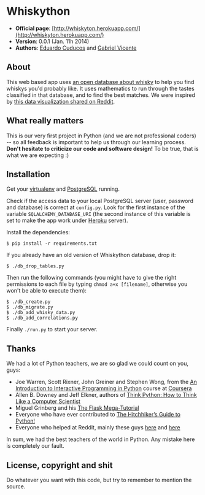 Whiskython
==========

* **Official page**: [http://whiskyton.herokuapp.com/](http://whiskyton.herokuapp.com/)
* **Version**: 0.0.1 (Jan. 11h 2014)
* **Authors**: [Eduardo Cuducos](http://about.me/cuducos) and [Gabriel Vicente](http://about.me/gabrielvicente)

About
-----

This web based app uses [an open database about whisky](https://www.mathstat.strath.ac.uk/outreach/nessie/nessie_whisky.html) to help you find whiskys you'd probably like. It uses mathematics to run through the tastes classified in that database, and to find the best matches. We were inspired by [this data visualization shared on Reddit](http://www.reddit.com/r/dataisbeautiful/comments/1u747v/flavor_profiles_for_86_scotch_whiskies/).

What really matters
-------------------

This is our very first project in Python (and we are not professional coders) -- so all feedback is important to help us through our learning process. **Don't hesitate to criticize our code and software design!** To be true, that is what we are expecting :)

Installation
-----------

Get your [virtualenv](https://pypi.python.org/pypi/virtualenv) and [PostgreSQL](http://postgresql.org/) running.

Check if the access data to your local PostgreSQL server (user, password and database) is correct at `config.py`. Look for the first instance of the variable `SQLALCHEMY_DATABASE_URI` (the second instance of this variable is set to make the app work under [Heroku](http://heroku.com) server).

Install the dependencies:

```
$ pip install -r requirements.txt
```

If you already have an old version of Whiskython database, drop it:

```
$ ./db_drop_tables.py
```

Then run the following commands (you might have to give the right permissions to each file by typing `chmod a+x [filename]`, otherwise you won't be able to execute them):

```
$ ./db_create.py
$ ./db_migrate.py
$ ./db_add_whisky_data.py
$ ./db_add_correlations.py
```

Finally `./run.py` to start your server.

Thanks
------

We had a lot of Python teachers, we are so glad we could count on you, guys:

* Joe Warren, Scott Rixner, John Greiner and Stephen Wong, from the [An Introduction to Interactive Programming in Python](https://www.coursera.org/course/interactivepython) course at [Coursera](https://www.coursera.org/)
* Allen B. Downey and Jeff Elkner, authors of [Think Python: How to Think Like a Computer Scientist](http://www.greenteapress.com/thinkpython/thinkpython.html)
* Miguel Grinberg and his [The Flask Mega-Tutorial](http://blog.miguelgrinberg.com/post/the-flask-mega-tutorial-part-i-hello-world)
* Everyone who have ever contributed to [The Hitchhiker’s Guide to Python!](http://docs.python-guide.org/en/latest/)
* Everyone who helped at Reddit, mainly these guys [here](http://www.reddit.com/r/webdev/comments/1uec51/a_dinosaur_wants_to_code/) and [here](http://www.reddit.com/r/Python/comments/1rnfle/setting_up_a_web_development_environment/) 

In sum, we had the best teachers of the world in Python. Any mistake here is completely our fault. 

License, copyright and shit
---------------------------

Do whatever you want with this code, but try to remember to mention the source.
